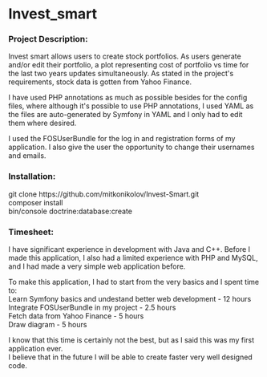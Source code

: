 Invest_smart
============

<h3>Project Description:</h3>

Invest smart allows users to create stock portfolios. As users generate and/or edit their portfolio, a plot
representing cost of portfolio vs time for the last two years updates simultaneously. As stated in the project's
requirements, stock data is gotten from Yahoo Finance.

I have used PHP annotations as much as possible besides for the config files, where although it's possible to
use PHP annotations, I used YAML as the files are auto-generated by Symfony in YAML and I only had to edit them
where desired.

I used the FOSUserBundle for the log in and registration forms of my application. I also give the user the opportunity
to change their usernames and emails.



<h3>Installation:</h3>
git clone https://github.com/mitkonikolov/Invest-Smart.git<br/>
composer install<br/>
bin/console doctrine:database:create <br/>



<h3>Timesheet:</h3>
I have significant experience in development with Java and C++. Before I made this application, I also had a limited
experience with PHP and MySQL, and I had made a very simple web application before.

To make this application, I had to start from the very basics and I spent time to:<br/>
Learn Symfony basics and undestand better web development - 12 hours<br/>
Integrate FOSUserBundle in my project - 2.5 hours<br />
Fetch data from Yahoo Finance - 5 hours<br />
Draw diagram - 5 hours

I know that this time is certainly not the best, but as I said this was my first application ever. <br/>
I believe that in the future I will be able to create faster very well designed code.
